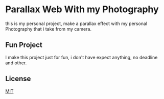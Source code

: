 # Parallax Web With my Photography

this is my personal project, make a parallax effect with my personal Photography that i take from my camera.

## Fun Project

I make this project just for fun, i don't have expect anything, no deadline and other.

## License

[MIT](https://choosealicense.com/licenses/mit/)
